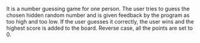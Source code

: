 It is a number guessing game for one person. The user tries to guess the chosen hidden random number and is given feedback by the program as too high and too low. If the user guesses it correctly, the user wins and the highest score is added to the board. Reverse case, all the points are set to 0.
